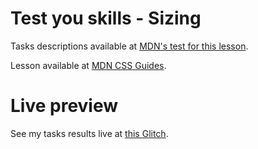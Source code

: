 # Test you skills - Sizing

Tasks descriptions available at [MDN's test for this lesson](https://developer.mozilla.org/en-US/docs/Learn/CSS/Building_blocks/Sizing_tasks).

Lesson available at [MDN CSS Guides](https://developer.mozilla.org/en-US/docs/Learn/CSS/Building_blocks/Sizing_items_in_CSS).

# Live preview

See my tasks results live at [this Glitch]().
